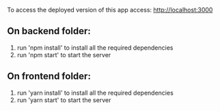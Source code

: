 To access the deployed version of this app access: 
[http://localhost:3000](http://localhost:3000)

## On backend folder:

1. run 'npm install' to install all the required dependencies
2. run 'npm start' to start the server

## On frontend folder:

1. run 'yarn install' to install all the required dependencies
2. run 'yarn start' to start the server
